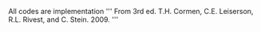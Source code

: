 All codes are implementation 
'''
  From <Introduction to Algorithms> 3rd ed. T.H. Cormen, C.E. Leiserson,
        R.L. Rivest, and C. Stein. 2009.
'''
